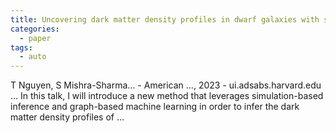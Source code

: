 ```yaml
---
title: Uncovering dark matter density profiles in dwarf galaxies with simulation-based inference and graph neural networks
categories:
  - paper
tags:
  - auto
---
```

T Nguyen, S Mishra-Sharma… - American …, 2023 - ui.adsabs.harvard.edu
… In this talk, I will introduce a new method that leverages simulation-based inference and graph-based machine learning in order to infer the dark matter density profiles of …
